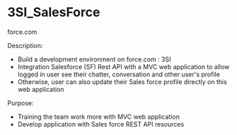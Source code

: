 # 3SI_SalesForce
force.com

Description: 
 - Build a development environment on force.com : 3SI
 - Integration Salesforce (SF) Rest API with a MVC web application to allow logged in user see their chatter, conversation and other user's profile
 - Otherwise, user can also update their Sales force profile directly on this web application

Purpose: 
 - Training the team work more with MVC web application
 - Develop application with Sales force REST API resources
